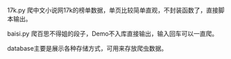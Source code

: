 17k.py  爬中文小说网17k的榜单数据，单页比较简单直观，不封装函数了，直接脚本输出。

baisi.py 爬百思不得姐的段子，Demo不入库直接输出，输入回车可以一直爬。

database主要是展示各种存储方式，可用来存放爬虫数据。
